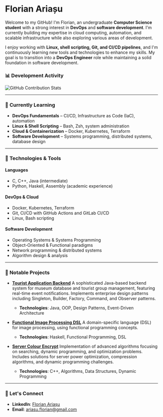 # Florian Ariașu

Welcome to my GitHub! I'm Florian, an undergraduate **Computer Science student** with a strong interest in **DevOps** and **software development**. I'm currently building my expertise in cloud computing, automation, and scalable infrastructure while also exploring various areas of development.

I enjoy working with **Linux, shell scripting, Git, and CI/CD pipelines**, and I'm continuously learning new tools and technologies to enhance my skills. My goal is to transition into a **DevOps Engineer** role while maintaining a solid foundation in software development.

### 📊 **Development Activity**
![GitHub Contribution Stats](https://github-readme-stats.vercel.app/api?username=florian-ariasu&show_icons=true&hide_title=true&count_private=true&hide_border=true&theme=transparent&hide_rank=true)

---

### 🌱 **Currently Learning**
- **DevOps Fundamentals** – CI/CD, Infrastructure as Code (IaC), automation
- **Linux & Shell Scripting** – Bash, Zsh, system administration
- **Cloud & Containerization** – Docker, Kubernetes, Terraform
- **Software Development** – Systems programming, distributed systems, database design

---

### 🚀 **Technologies & Tools**
#### **Languages**
- C, C++, Java (intermediate)
- Python, Haskell, Assembly (academic experience)

#### **DevOps & Cloud**
- Docker, Kubernetes, Terraform
- Git, CI/CD with GitHub Actions and GitLab CI/CD
- Linux, Bash scripting

#### **Software Development**
- Operating Systems & Systems Programming
- Object-Oriented & Functional paradigms
- Network programming & distributed systems
- Algorithm design & analysis

---

### 📌 **Notable Projects**
- **[Tourist Application Backend](https://github.com/florian-ariasu/tourist-application-backend)**
  A sophisticated Java-based backend system for museum database and tourist group management, featuring real-time event notifications. Implements enterprise design patterns including Singleton, Builder, Factory, Command, and Observer patterns.
  - **Technologies**: Java, OOP, Design Patterns, Event-Driven Architecture

- **[Functional Image Processing DSL](https://github.com/florian-ariasu/functional-image-processing-dsl)**
  A domain-specific language (DSL) for image processing, using functional programming concepts.
  - **Technologies**: Haskell, Functional Programming, DSL

- **[Server Colour Encrypt](https://github.com/florian-ariasu/server-colour-encrypt)**
  Implementation of advanced algorithms focusing on searching, dynamic programming, and optimization problems. Includes solutions for server power optimization, compression algorithms, and dynamic programming challenges.
  - **Technologies**: C++, Algorithms, Data Structures, Dynamic Programming

---

### 💬 **Let's Connect**
- **LinkedIn**: [Florian Ariașu](https://linkedin.com/in/florianariasu)
- **Email**: ariasu.florian@gmail.com
